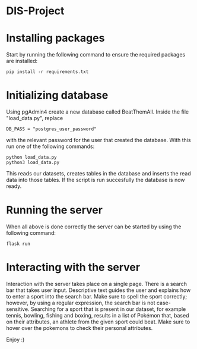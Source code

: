 # DIS-Project

# Installing packages
Start by running the following command to ensure the required packages are installed:

    pip install -r requirements.txt

# Initializing database
Using pgAdmin4 create a new database called BeatThemAll. Inside the file "load_data.py", replace

    DB_PASS = "postgres_user_password"

with the relevant password for the user that created the database. With this run one of the following commands:

    python load_data.py
    python3 load_data.py

This reads our datasets, creates tables in the database and inserts the read data into those tables. If the script is run succesfully the database is now ready.

# Running the server
When all above is done correctly the server can be started by using the following command:

    flask run

# Interacting with the server
Interaction with the server takes place on a single page. There is a search bar that takes user input. Descriptive text guides the user and explains how to enter a sport into the search bar. Make sure to spell the sport correctly; however, by using a regular expression, the search bar is not case-sensitive. Searching for a sport that is present in our dataset, for example tennis, bowling, fishing and boxing, results in a list of Pokémon that, based on their attributes, an athlete from the given sport could beat. Make sure to hover over the pokemons to check their personal attributes.

Enjoy :)